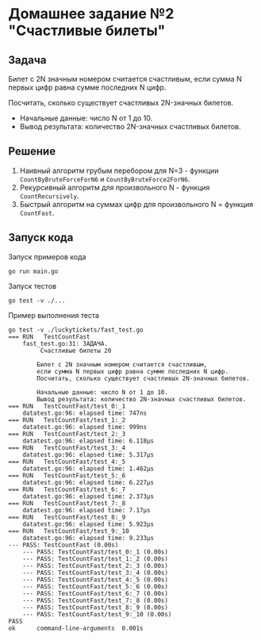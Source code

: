 # Домашнее задание №2 "Счастливые билеты"

## Задача

Билет с 2N значным номером считается счастливым, если сумма N первых 
цифр равна сумме последних N цифр.

Посчитать, сколько существует счастливых 2N-значных билетов.

* Начальные данные: число N от 1 до 10.
* Вывод результата: количество 2N-значных счастливых билетов.

## Решение

1. Наивный алгоритм грубым перебором для N=3 - функции `CountByBruteForceForN6` и `CountByBruteForce2ForN6`.
2. Рекурсивный алгоритм для произвольного N - функция `CountRecursively`.
3. Быстрый алгоритм на суммах цифр для произвольного N = функция `CountFast`.

## Запуск кода

Запуск примеров кода

```shell
go run main.go
```

Запуск тестов

```shell
go test -v ./...
```

Пример выполнения теста

```
go test -v ./luckytickets/fast_test.go 
=== RUN   TestCountFast
    fast_test.go:31: ЗАДАЧА.
         Счастливые билеты 20
        
        Билет с 2N значным номером считается счастливым,
        если сумма N первых цифр равна сумме последних N цифр.
        Посчитать, сколько существует счастливых 2N-значных билетов.
        
        Начальные данные: число N от 1 до 10.
        Вывод результата: количество 2N-значных счастливых билетов.
=== RUN   TestCountFast/test_0:_1
    datatest.go:96: elapsed time: 747ns
=== RUN   TestCountFast/test_1:_2
    datatest.go:96: elapsed time: 999ns
=== RUN   TestCountFast/test_2:_3
    datatest.go:96: elapsed time: 6.118µs
=== RUN   TestCountFast/test_3:_4
    datatest.go:96: elapsed time: 5.317µs
=== RUN   TestCountFast/test_4:_5
    datatest.go:96: elapsed time: 1.462µs
=== RUN   TestCountFast/test_5:_6
    datatest.go:96: elapsed time: 6.227µs
=== RUN   TestCountFast/test_6:_7
    datatest.go:96: elapsed time: 2.373µs
=== RUN   TestCountFast/test_7:_8
    datatest.go:96: elapsed time: 7.17µs
=== RUN   TestCountFast/test_8:_9
    datatest.go:96: elapsed time: 5.923µs
=== RUN   TestCountFast/test_9:_10
    datatest.go:96: elapsed time: 9.233µs
--- PASS: TestCountFast (0.00s)
    --- PASS: TestCountFast/test_0:_1 (0.00s)
    --- PASS: TestCountFast/test_1:_2 (0.00s)
    --- PASS: TestCountFast/test_2:_3 (0.00s)
    --- PASS: TestCountFast/test_3:_4 (0.00s)
    --- PASS: TestCountFast/test_4:_5 (0.00s)
    --- PASS: TestCountFast/test_5:_6 (0.00s)
    --- PASS: TestCountFast/test_6:_7 (0.00s)
    --- PASS: TestCountFast/test_7:_8 (0.00s)
    --- PASS: TestCountFast/test_8:_9 (0.00s)
    --- PASS: TestCountFast/test_9:_10 (0.00s)
PASS
ok      command-line-arguments  0.001s
```

